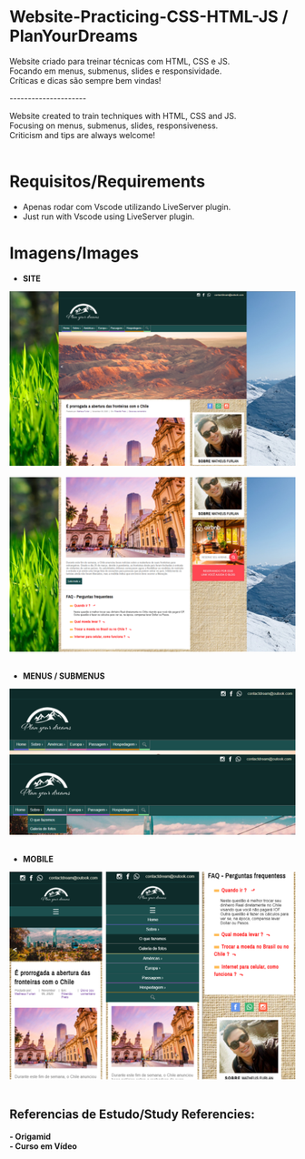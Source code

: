 # Website-Practicing-CSS-HTML-JS  /  PlanYourDreams

Website criado para treinar técnicas com HTML, CSS e JS.<br>
Focando em menus, submenus, slides e responsividade.<br>
Críticas e dicas são sempre bem vindas!


---------------------<br>

Website created to train techniques with HTML, CSS and JS.<br>
Focusing on menus, submenus, slides, responsiveness.<br>
Criticism and tips are always welcome!<br><br>

# Requisitos/Requirements

- Apenas rodar com Vscode utilizando LiveServer plugin.<br>
- Just run with Vscode using LiveServer plugin.

# Imagens/Images


- <strong>SITE

![Screenshot_7](https://github.com/furlan-devs/imagens/blob/28c2c2c6ea65148a4a8a8b46c09fa3629730affa/desktop1.png)<br>
  <br>
![Screenshot_7](https://github.com/furlan-devs/imagens/blob/28c2c2c6ea65148a4a8a8b46c09fa3629730affa/desktop2.png)<br>
<br>
- MENUS / SUBMENUS

![Screenshot_7](https://github.com/furlan-devs/imagens/blob/28c2c2c6ea65148a4a8a8b46c09fa3629730affa/menu-submenu.png)<br>
<br>
- <strong>MOBILE

![Screenshot_7](https://github.com/furlan-devs/imagens/blob/9b49110e3e3fc655f7f97b470fc283a7d1c605a5/mobile.png)<br>
<br>

<h2>Referencias de Estudo/Study Referencies:</h2>
- Origamid<br>
- Curso em Vídeo

